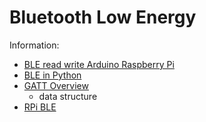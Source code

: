 # Bluetooth Low Energy
Information:
* [BLE read write Arduino Raspberry Pi](https://lilyhack.wordpress.com/2014/02/03/ble-read-write-arduino-raspberry-pi/)
* [BLE in Python](https://github.com/IanHarvey/bluepy)
* [GATT Overview](https://www.bluetooth.com/specifications/gatt/generic-attributes-overview)
  * data structure
* [RPi BLE](http://www.elinux.org/RPi_Bluetooth_LE)
